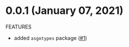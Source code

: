 # 0.0.1 (January 07, 2021)

FEATURES

* added `asgotypes` package ([#1](https://github.com/hashicorp/terraform-plugin-go-contrib/issues/1))
